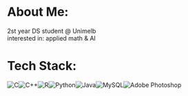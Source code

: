# About Me:
2st year DS student @ Unimelb <br> interested in: applied math & AI 


# Tech Stack:
![C](https://img.shields.io/badge/c-%2300599C.svg?style=flat-square&logo=c&logoColor=white)![C++](https://img.shields.io/badge/c++-%2300599C.svg?style=flat-square&logo=c%2B%2B&logoColor=white)![R](https://img.shields.io/badge/r-%23276DC3.svg?style=flat-square&logo=r&logoColor=white)![Python](https://img.shields.io/badge/python-3670A0?style=flat-square&logo=python&logoColor=ffdd54)![Java](https://img.shields.io/badge/java-%23ED8B00.svg?style=flat-square&logo=openjdk&logoColor=white)![MySQL](https://img.shields.io/badge/mysql-4479A1.svg?style=flat-square&logo=mysql&logoColor=white)![Adobe Photoshop](https://img.shields.io/badge/adobe%20photoshop-%2331A8FF.svg?style=flat-square&logo=adobe%20photoshop&logoColor=white) 

<!-- Proudly created with GPRM ( https://gprm.itsvg.in ) -->
 
